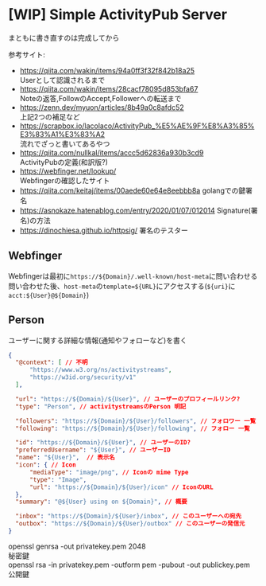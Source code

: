 # [WIP] Simple ActivityPub Server
まともに書き直すのは完成してから

参考サイト:
* https://qiita.com/wakin/items/94a0ff3f32f842b18a25  
Userとして認識されるまで
* https://qiita.com/wakin/items/28cacf78095d853bfa67  
Noteの返答,FollowのAccept,Followerへの転送まで
* https://zenn.dev/myuon/articles/8b49a0c8afdc52  
上記2つの補足など
* https://scrapbox.io/lacolaco/ActivityPub_%E5%AE%9F%E8%A3%85%E3%83%A1%E3%83%A2  
流れでざっと書いてあるやつ
* https://qiita.com/nullkal/items/accc5d62836a930b3cd9  
ActivityPubの定義(和訳版?)
* https://webfinger.net/lookup/  
Webfingerの確認したサイト
* https://qiita.com/keitaj/items/00aede60e64e8eebbb8a
golangでの鍵署名
* https://asnokaze.hatenablog.com/entry/2020/01/07/012014
Signature(署名)の方法
* https://dinochiesa.github.io/httpsig/
署名のテスター

## Webfinger
Webfingerは最初に`https://${Domain}/.well-known/host-meta`に問い合わせる  
問い合わせた後、`host-meta`の`template=${URL}`にアクセスする(`${uri}`に`acct:${User}@${Domain}`)

## Person
ユーザーに関する詳細な情報(通知やフォローなど)を書く
```json
{
  "@context": [ // 不明
      "https://www.w3.org/ns/activitystreams",
      "https://w3id.org/security/v1"
  ],

  "url": "https://${Domain}/${User}", // ユーザーのプロフィールリンク?
  "type": "Person", // activitystreamsのPerson 明記

  "followers": "https://${Domain}/${User}/followers", // フォロワー 一覧
  "following": "https://${Domain}/${User}/following", // フォロー 一覧

  "id": "https://${Domain}/${User}", // ユーザーのID?
  "preferredUsername": "${User}", // ユーザーID
  "name": "${User}",  // 表示名
  "icon": { // Icon
      "mediaType": "image/png", // Iconの mime Type
      "type": "Image",
      "url": "https://${Domain}/${User}/icon" // IconのURL
  },
  "summary": "@${User} using on ${Domain}", // 概要

  "inbox": "https://${Domain}/${User}/inbox", // このユーザーへの宛先
  "outbox": "https://${Domain}/${User}/outbox" // このユーザーの発信元
}
```


openssl genrsa -out privatekey.pem 2048  
秘密鍵  
openssl rsa -in privatekey.pem -outform pem -pubout -out publickey.pem  
公開鍵  